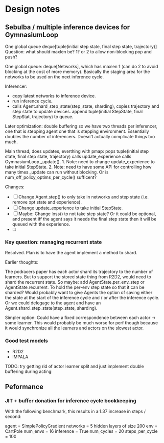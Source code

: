 # Design notes

## Sebulba / multiple inference devices for GymnasiumLoop

One global queue
 deque[tuple(initial step state, final step state, trajectory)]
Question: what should maxlen be? 1? or 2 to allow non-blocking pop and push?


One global queue: deque[Networks], which has maxlen 1 (can do 2 to avoid blocking at the cost of more memory). Basically the staging area for the networks to be used on the next inference cycle.

Inferencer:
* copy latest networks to inference device.
* run inference cycle.
* calls Agent.shard_step_state(step_state, sharding), copies trajectory and step state to update devices. append tuple(initial StepState, final StepStat, trajectory) to queue.

Later optimization: double buffering so we have two threads per inferencer, one that is stepping agent one that is stepping environment. Essentially doubles the number of inferencers. Doesn't actually complicate things too much.

Main thread, does updates, everthing with pmap:
pops tuple(initial step state, final step state, trajectory)
calls update_experience
calls GymnasiumLoop._update().
    1. Note: need to change update_experience to take initial StepState.
    2. Note: need to have some API for controlling how many times _update can run without blocking.
       Or is num_off_policy_optims_per_cycle() sufficent?

Changes:
- [ ] Change Agent.step() to only take in networks and step state (i.e. remove opt state and experience).
- [ ] Change update_experience to take initial StepState.
- [ ] Maybe: Change loss() to not take step state? Or it could be optional, and present iff the agent says it needs the final step state then it will be queued with the experience.
- [ ]

### Key question: managing recurrent state

Resolved. Plan is to have the agent implement a method to shard.

Earlier thoughts:

The podracers paper has each actor shard its trajectory to the number of learners.
But to support the stored state thing from R2D2, would need to shard the recurrent state.
So maybe: add AgentState.per_env_step or AgentState.recurrent. To hold the per-env step state
      so that it can be sharded?
Would probably want to give Agents the option of saving either the state at the start of the inference cycle and / or after the inference cycle.
Or we could delegage to the agent and have an Agent.shard_step_state(step_state, sharding).

Simpler option:
Could have a fixed correspondence between each actor -> some learner. This would probably be much
worse for perf though because it would synchronize all the learners and actors on the slowest actor.

### Good test models

- R2D2
- IMPALA

 TODO:
 try getting rid of actor learner split and just implement double buffering during acting

## Peformance

### JIT + buffer donation for inference cycle bookkeeping


With the following benchmark, this results in a 1.37 increase in
steps / second:

agent = SimplePolicyGradient
networks = 5 hidden layers of size 200
env = CartPole
num_envs = 16
inference = True
num_cycles = 20
steps_per_cycle = 100
